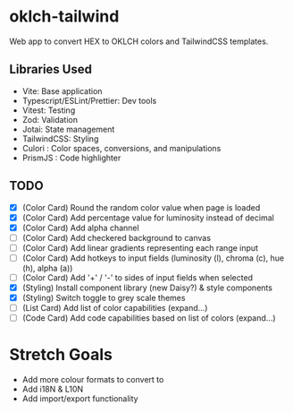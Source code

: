 # oklch-tailwind
Web app to convert HEX to OKLCH colors and TailwindCSS templates.

## Libraries Used
- Vite: Base application
- Typescript/ESLint/Prettier: Dev tools
- Vitest: Testing
- Zod: Validation
- Jotai: State management
- TailwindCSS: Styling
- Culori : Color spaces, conversions, and manipulations
- PrismJS : Code highlighter

## TODO

- [x] (Color Card) Round the random color value when page is loaded
- [x] (Color Card) Add percentage value for luminosity instead of decimal
- [x] (Color Card) Add alpha channel
- [ ] (Color Card) Add checkered background to canvas
- [ ] (Color Card) Add linear gradients representing each range input
- [ ] (Color Card) Add hotkeys to input fields (luminosity (l), chroma (c), hue (h), alpha (a))
- [ ] (Color Card) Add '+' / '-' to sides of input fields when selected
- [x] (Styling) Install component library (new Daisy?) & style components
- [x] (Styling) Switch toggle to grey scale themes
- [ ] (List Card) Add list of color capabilities (expand...)
- [ ] (Code Card) Add code capabilities based on list of colors (expand...)

# Stretch Goals
- Add more colour formats to convert to
- Add i18N & L10N
- Add import/export functionality

